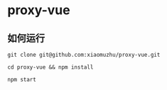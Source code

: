 # proxy-vue

## 如何运行

```
git clone git@github.com:xiaomuzhu/proxy-vue.git

cd proxy-vue && npm install

npm start
```

